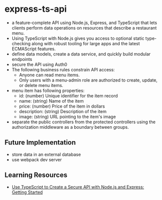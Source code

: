# express-ts-api

- a feature-complete API using Node.js, Express, and TypeScript that lets clients perform data operations on resources that describe a restaurant menu.
- Using TypeScript with Node.js gives you access to optional static type-checking along with robust tooling for large apps and the latest ECMAScript features.
- define data models, create a data service, and quickly build modular endpoints
- secure the API using Auth0
- The following business rules constrain API access:
  - Anyone can read menu items.
  - Only users with a menu-admin role are authorized to create, update, or delete menu items.
- menu item has following properties:
  - id: (number) Unique identifier for the item record
  - name: (string) Name of the item
  - price: (number) Price of the item in dollars
  - description: (string) Description of the item
  - image: (string) URL pointing to the item's image
- separate the public controllers from the protected controllers using the authorization middleware as a boundary between groups.

## Future Implementation

- store data in an external database
- use webpack dev server

## Learning Resources

- [Use TypeScript to Create a Secure API with Node.js and Express: Getting Started](https://auth0.com/blog/use-typescript-to-create-a-secure-api-with-nodejs-and-express-getting-started/)
